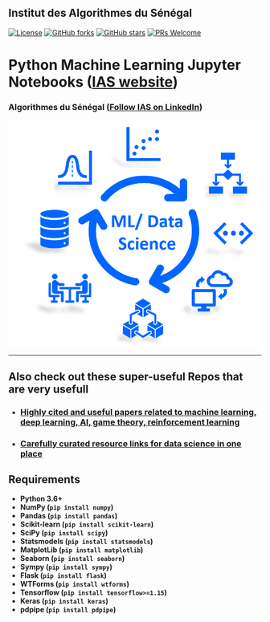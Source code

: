## Institut des Algorithmes du Sénégal

[![License](https://img.shields.io/badge/License-BSD%202--Clause-orange.svg)](https://opensource.org/licenses/BSD-2-Clause)
[![GitHub forks](https://img.shields.io/github/forks/tirthajyoti/Machine-Learning-with-Python.svg)](https://github.com/tirthajyoti/Machine-Learning-with-Python/network)
[![GitHub stars](https://img.shields.io/github/stars/tirthajyoti/Machine-Learning-with-Python.svg)](https://github.com/tirthajyoti/Machine-Learning-with-Python/stargazers)
[![PRs Welcome](https://img.shields.io/badge/PRs-welcome-brightgreen.svg)](https://github.com/tirthajyoti/Machine-Learning-with-Python/pulls)

# Python Machine Learning Jupyter Notebooks ([IAS website](https://www.ias.sn/))

### Algorithmes du Sénégal ([Follow IAS on LinkedIn](https://www.linkedin.com/company/71517780/))

![ml-ds](https://raw.githubusercontent.com/tirthajyoti/Machine-Learning-with-Python/master/Images/ML-DS-cycle-1.png)

---

## Also check out these super-useful Repos that are very usefull

- ### [Highly cited and useful papers related to machine learning, deep learning, AI, game theory, reinforcement learning](https://github.com/tirthajyoti/Papers-Literature-ML-DL-RL-AI)

- ### [Carefully curated resource links for data science in one place](https://github.com/tirthajyoti/Data-science-best-resources)

## Requirements
* **Python 3.6+**
* **NumPy (`pip install numpy`)**
* **Pandas (`pip install pandas`)**
* **Scikit-learn (`pip install scikit-learn`)**
* **SciPy (`pip install scipy`)**
* **Statsmodels (`pip install statsmodels`)**
* **MatplotLib (`pip install matplotlib`)**
* **Seaborn (`pip install seaborn`)**
* **Sympy (`pip install sympy`)**
* **Flask (`pip install flask`)**
* **WTForms (`pip install wtforms`)**
* **Tensorflow (`pip install tensorflow>=1.15`)**
* **Keras (`pip install keras`)**
* **pdpipe (`pip install pdpipe`)**

